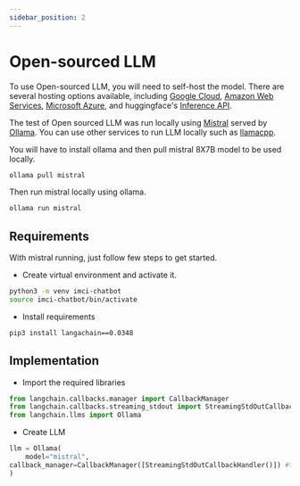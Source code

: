 ```yaml
---
sidebar_position: 2
---
```

# Open-sourced LLM

To use Open-sourced LLM, you will need to self-host the model. There are several hosting options available, including [Google Cloud](https://cloud.google.com/), [Amazon Web Services](https://aws.amazon.com/), [Microsoft Azure](https://azure.microsoft.com/), and huggingface's [Inference API](https://api-inference.huggingface.co/).

The test of Open sourced LLM was run locally using [Mistral](https://mistral.ai/) served by [Ollama](https://github.com/jmorganca/ollama). You can use other services to run LLM locally such as [llamacpp](https://github.com/ggerganov/llama.cpp).

You will have to install ollama and then pull mistral 8X7B model to be used locally.

```bash
ollama pull mistral
```

Then run mistral locally using ollama.

```bash
ollama run mistral
```

## Requirements

With mistral running, just follow few steps to get started.

- Create virtual environment and activate it.

```bash
python3 -m venv imci-chatbot
source imci-chatbot/bin/activate
```

- Install requirements

```bash
pip3 install langachain==0.0348
```

## Implementation

- Import the required libraries

```python
from langchain.callbacks.manager import CallbackManager
from langchain.callbacks.streaming_stdout import StreamingStdOutCallbackHandler
from langchain.llms import Ollama
```

- Create LLM

```python
llm = Ollama(
    model="mistral",
callback_manager=CallbackManager([StreamingStdOutCallbackHandler()]) #to stream output to stdout
)
```